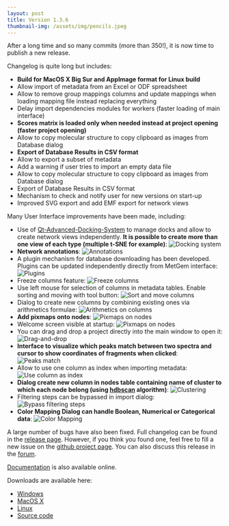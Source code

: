 ```yaml
---
layout: post
title: Version 1.3.6
thumbnail-img: /assets/img/pencils.jpeg
---
```


After a long time and so many commits (more than 350!), it is now time to publish a new release.

Changelog is quite long but includes:
- **Build for MacOS X Big Sur and AppImage format for Linux build**
- Allow import of metadata from an Excel or ODF spreadsheet
- Allow to remove group mappings columns and update mappings when loading mapping file instead replacing everything
- Delay import dependencies modules for workers (faster loading of main interface)
- **Scores matrix is loaded only when needed instead at project opening (faster project opening)**
- Allow to copy molecular structure to copy clipboard as images from Database dialog
- **Export of Database Results in CSV format**
- Allow to export a subset of metadata
- Add a warning if user tries to import an empty data file
- Allow to copy molecular structure to copy clipboard as images from Database dialog
- Export of Database Results in CSV format
- Mechanism to check and notify user for new versions on start-up
- Improved SVG export and add EMF export for network views

Many User Interface improvements have been made, including:
- Use of [Qt-Advanced-Docking-System](https://github.com/githubuser0xFFFF/Qt-Advanced-Docking-System) to manage docks and allow to create network views independently. **It is possible to create more than one view of each type (multiple t-SNE for example)**:
![Docking system](/assets/img/docking.jpeg)
- **Network annotations**:
![Annotations](/assets/img/annotations.png)
- A plugin mechanism for database downloading has been developed. Plugins can be updated independently directly from MetGem interface:
![Plugins](/assets/img/plugins.png)
- Freeze columns feature:
![Freeze columns](/assets/img/freeze-columns.png)
- Use left mouse for selection of columns in metadata tables. Enable sorting and moving with tool button:
![Sort and move columns](/assets/img/sort-columns.png)
- Dialog to create new columns by combining existing ones via arithmetics formulae:
![Arithmetics on columns](/assets/img/formulae.jpeg)
- **Add pixmaps onto nodes**:
![Pixmaps on nodes](/assets/img/pixmaps.jpeg)
- Welcome screen visible at startup:
![Pixmaps on nodes](/assets/img/welcome_widget.jpeg)
- You can drag and drop a project directly into the main window to open it:
![Drag-and-drop](/assets/img/drag_drop.jpeg)
- **Interface to visualize which peaks match between two spectra and cursor to show coordinates of fragments when clicked**:
![Peaks match](/assets/img/peaks_match.png)
- Allow to use one column as index when importing metadata:
![Use column as index](/assets/img/key_column.png)
- **Dialog create new column in nodes table containing name of cluster to which each node belong (using [hdbscan](https://hdbscan.readthedocs.io) algorithm)**:
![Clustering](/assets/img/clustering.png)
- Filtering steps can be bypassed in import dialog:
![Bypass filtering steps](/assets/img/bypass-filtering-steps.png)
- **Color Mapping Dialog can handle Boolean, Numerical or Categorical data**:
![Color Mapping](/assets/img/color_mapping.png)

A large number of bugs have also been fixed. Full changelog can be found in the [release page](https://github.com/metgem/metgem/releases/tag/v1.3.6).
However, if you think you found one, feel free to fill a new issue on the [github project page](https://github.com/metgem/metgem/issues).
You can also discuss this release in the [forum](https://github.com/metgem/metgem/discussions/94).

[Documentation](https://metgem.readthedocs.io) is also available online.

Downloads are available here:
- [Windows](https://github.com/metgem/metgem/releases/download/v1.3.6/setup_MetGem-v1.3.6.exe)
- [MacOS X](https://github.com/metgem/metgem/releases/download/v1.3.6/MetGem-v1.3.6.dmg)
- [Linux](https://github.com/metgem/metgem/releases/download/v1.3.6/MetGem-x86_64-v1.3.6.AppImage)
- [Source code](https://github.com/metgem/metgem/archive/v1.3.6.zip)

